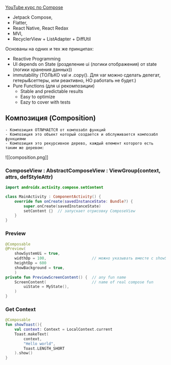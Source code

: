 
[YouTube курс по Compose](https://youtu.be/z24DOCcqzaU?si=83M4xkSnDKO73rOy)

- Jetpack Compose, 
- Flatter, 
- React Native, React Redax
- MVI, 
- RecyclerView + ListAdapter + DiffUtil

Oснованы на одних и тех же принципах:
- Reactive Programming
- UI depends on State (розделение ui (логики отображения) от state (логики хранения данных))
- immutability (ТОЛЬКО val и .copy(). Для var можно сделать делегат, гетеры&сеттеры, или реактивно, НО работать не будет.)
- Pure Functions (для ui рекомпозиции)
	- Stable and predictable results
	- Easy to optimize
	- Eazy to cover with tests

## Композиция (Composition)
	- Композиция ОТЛИЧАЕТСЯ от композабл функций
	- Композиция это объект который создается и обслуживается композабл функциями
	- Композиция это рекурсивное дерево, каждый елемент которого есть таким же деревом:

![[composition.png]]


### ComposeView  :  AbstractComposeView   :  ViewGroup(context, attrs, defStyleAttr)
```kotlin
import androidx.activity.compose.setContent

class MainActivity : ComponentActivity() {  
	override fun onCreate(savedInstanceState: Bundle?) {  
		super.onCreate(savedInstanceState)  
		setContent {}  // запускает отрисовку ComposeView 
	}
}
```

### Preview
```kotlin
@Composable  
@Preview(
	showSystemUi = true,   
	widthDp = 100,                    // можно указывать вместе с showSystemUi
	heightDp = 600          
	showBackground = true,
	)
private fun PreviewScreenContent() {  // any fun name
	ScreenContent(                    // name of real compose fun
		uiState = MyState(),               
	)  
}
```

### Get Context
```kotlin
@Composable
fun showToast(){
	val context: Context = LocalContext.current
	Toast.makeText(
		context,
		"Hello world",
		Toast.LENGTH_SHORT
	).show()
}
```
